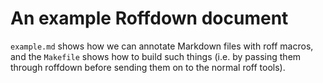 # An example Roffdown document
`example.md` shows how we can annotate Markdown files with roff macros, and the `Makefile` shows how
to build such things (i.e. by passing them through roffdown before sending them on to the normal
roff tools).
